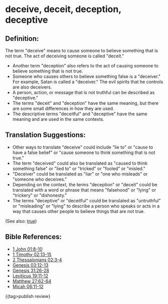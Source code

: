 # deceive, deceit, deception, deceptive #

## Definition: ##

The term "deceive" means to cause someone to believe something that is not true. The act of deceiving someone is called "deceit."

* Another term "deception" also refers to the act of causing someone to believe something that is not true.
* Someone who causes others to believe something false is a "deceiver." For example, Satan is called a "deceiver." The evil spirits that he controls are also deceivers.
* A person, action, or message that is not truthful can be described as "deceptive."
* The terms "deceit" and "deception" have the same meaning, but there are some small differences in how they are used.
* The descriptive terms "deceitful" and "deceptive" have the same meaning and are used in the same contexts.

## Translation Suggestions: ##

* Other ways to translate "deceive" could include "lie to" or "cause to have a false belief" or "cause someone to think something that is not true."
* The term "deceived" could also be translated as "caused to think something false" or "lied to" or "tricked" or "fooled" or "misled."
* "Deceiver" could be translated as "liar" or "one who misleads"  or "someone who deceives."
* Depending on the context, the terms "deception" or "deceit" could be translated with a word or phrase that means "falsehood" or  "lying" or "trickery" or "dishonesty."
* The terms "deceptive" or "deceitful" could be translated as "untruthful" or "misleading" or "lying" to describe a person who speaks or acts in a way that causes other people to believe things that are not true.

(See also: [true](../kt/true.md))

## Bible References: ##

* [1 John 01:8-10](https://door43.org/en/bible/notes/1jn/01/08)
* [1 Timothy 02:13-15](https://door43.org/en/bible/notes/1ti/02/13)
* [2 Thessalonians 02:3-4](https://door43.org/en/bible/notes/2th/02/03)
* [Genesis 03:12-13](https://door43.org/en/bible/notes/gen/03/12)
* [Genesis 31:26-28](https://door43.org/en/bible/notes/gen/31/26)
* [Leviticus 19:11-12](https://door43.org/en/bible/notes/lev/19/11)
* [Matthew 27:62-64](https://door43.org/en/bible/notes/mat/27/62)
* [Micah 06:11-12](https://door43.org/en/bible/notes/mic/06/11)

{{tag>publish review}